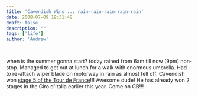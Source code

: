 ```yaml
---
title: 'Cavendish Wins ... rain-rain-rain-rain-rain'
date: 2008-07-09 19:31:48
draft: false
description: ""
tags: ['life']
author: 'Andrew'

---
```


when is the summer gonna start? today rained from 6am till now (9pm) non-stop. Managed to get out at lunch for a walk with enormous umbrella. Had to re-attach wiper blade on motorway in rain as almost fell off. Cavendish won [stage 5 of the Tour de France](http://www.cyclingnews.com/road/2008/tour08/?id=results/tour085)!!! Awesome dude! He has already won 2 stages in the Giro d'Italia earlier this year. Come on GB!!!
